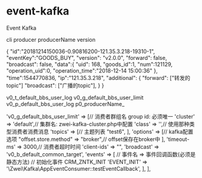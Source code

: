 # event-kafka
Event Kafka

cli producer producerName version


{
    "id":"20181214150036-0.90816200-121.35.3.218-19310-1",
    "eventKey":"GOODS_BUY",
    "version": "v2.0.0",
    "forward": false,
    "broadcast": false, 
    "data":{
        "uid": 168,
        "goods_id":1,
        "num":121129,
        "operation_uid":0,
        "operation_time":"2018-12-14 15:00:36"
    },
    "time":1544770836,
    "ip":"121.35.3.218",
    "additional": {
        "forward": ["转发的topic"]
        "broadcast": ["广播的topic"],
    }
}

 v0_t_default_bbs_user_log
 v0_g_default_bbs_user_limit
 v0_p_default_bbs_user_log
 p0_producerName_
 
 
 'v0_g_default_bbs_user_limit' => [// 消费者群组名 group id: 必须唯一
         'cluster'   => 'default',// 集群名: zwei-kafka-cluster.php中配置
         'class'     => '',// 使用那种类型消费者消费消息
         'topics'    => [// 主题列表
             "test6",
         ],
         'options'   => [// kafka配置选项
             "offset.store.method" => "broker",// offset保存在broker中
         ],
         'timeout-ms' => 3000,// 消费者超时时间
         'client-ids' => "",
         'broadcast' => 'v0_b_default_common_target',
         'events'    => [
             // 事件名 => 事件回调函数(必须是静态方法)
             // 初始化事件 CRM_ZNTK_INIT
             'EVENT_INIT' => '\Zwei\Kafka\AppEventConsumer::testEventCallback',
         ],
     ],